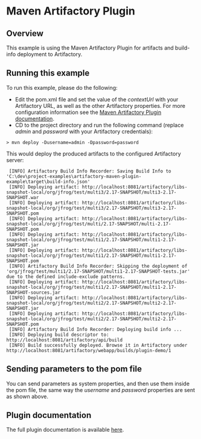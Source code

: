 # Maven Artifactory Plugin

## Overview

This example is using the Maven Artifactory Plugin for artifacts and build-info deployment to Artifactory. 

## Running this example

To run this example, please do the following:
* Edit the pom.xml file and set the value of the *contextUrl* with your Artifactory URL, as well as the other Artifactory properties.
For more configuration information see the [Maven Artifactory Plugin documentation](https://www.jfrog.com/confluence/display/RTF/Maven+Artifactory+Plugin).
* CD to the project directory and run the following command (replace *admin* and *password* with your Artifactory credentials):
```console
> mvn deploy -Dusername=admin -Dpassword=password
```

This would deploy the produced artifacts to the configured Artifactory server:

```console
 [INFO] Artifactory Build Info Recorder: Saving Build Info to 'C:\dev\project-examples\artifactory-maven-plugin-example\target\build-info.json'
 [INFO] Deploying artifact: http://localhost:8081/artifactory/libs-snapshot-local/org/jfrog/test/multi3/2.17-SNAPSHOT/multi3-2.17-SNAPSHOT.war
 [INFO] Deploying artifact: http://localhost:8081/artifactory/libs-snapshot-local/org/jfrog/test/multi3/2.17-SNAPSHOT/multi3-2.17-SNAPSHOT.pom
 [INFO] Deploying artifact: http://localhost:8081/artifactory/libs-snapshot-local/org/jfrog/test/multi/2.17-SNAPSHOT/multi-2.17-SNAPSHOT.pom
 [INFO] Deploying artifact: http://localhost:8081/artifactory/libs-snapshot-local/org/jfrog/test/multi1/2.17-SNAPSHOT/multi1-2.17-SNAPSHOT.jar
 [INFO] Deploying artifact: http://localhost:8081/artifactory/libs-snapshot-local/org/jfrog/test/multi1/2.17-SNAPSHOT/multi1-2.17-SNAPSHOT.pom
 [INFO] Artifactory Build Info Recorder: Skipping the deployment of 'org/jfrog/test/multi1/2.17-SNAPSHOT/multi1-2.17-SNAPSHOT-tests.jar' due to the defined include-exclude patterns.
 [INFO] Deploying artifact: http://localhost:8081/artifactory/libs-snapshot-local/org/jfrog/test/multi1/2.17-SNAPSHOT/multi1-2.17-SNAPSHOT-sources.jar
 [INFO] Deploying artifact: http://localhost:8081/artifactory/libs-snapshot-local/org/jfrog/test/multi2/2.17-SNAPSHOT/multi2-2.17-SNAPSHOT.jar
 [INFO] Deploying artifact: http://localhost:8081/artifactory/libs-snapshot-local/org/jfrog/test/multi2/2.17-SNAPSHOT/multi2-2.17-SNAPSHOT.pom
 [INFO] Artifactory Build Info Recorder: Deploying build info ...
 [INFO] Deploying build descriptor to: http://localhost:8081/artifactory/api/build
 [INFO] Build successfully deployed. Browse it in Artifactory under http://localhost:8081/artifactory/webapp/builds/plugin-demo/1
```

## Sending parameters to the pom file

You can send parameters as system properties, and then use them inside the pom file, the same way the *username* and *password*
properties are sent as shown above.

## Plugin documentation

The full plugin documentation is available [here](https://www.jfrog.com/confluence/display/RTF/Maven+Artifactory+Plugin).
